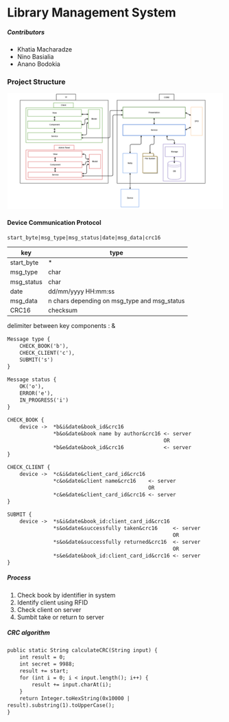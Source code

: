 # Library Management System #

##### Contributors #####

* Khatia Macharadze
* Nino Basialia
* Anano Bodokia


### Project Structure ###

![alt text](https://github.com/MiniZ/library-management-system/blob/develop/documents/Structure.PNG)


#### Device Communication Protocol ####

```
start_byte|msg_type|msg_status|date|msg_data|crc16
```
| key | type |
| ------ | ------ |
| start_byte | * |
| msg_type | char |
| msg_status | char |
| date | dd/mm/yyyy HH:mm:ss |
| msg_data | n chars depending on msg_type and msg_status |
| CRC16 | checksum |

delimiter between key components : &

```
Message type {
    CHECK_BOOK('b'),
    CHECK_CLIENT('c'),
    SUBMIT('s')
}
```
```
Message status {
    OK('o'),
    ERROR('e'),
    IN_PROGRESS('i')
}
```
```
CHECK_BOOK {
    device ->  *b&i&date&book_id&crc16
               *b&o&date&book name by author&crc16 <- server
                                                   OR
               *b&e&date&book_id&crc16             <- server
}
```
```
CHECK_CLIENT {
    device ->  *c&i&date&client_card_id&crc16
               *c&o&date&client name&crc16    <- server
                                              OR
               *c&e&date&client_card_id&crc16 <- server
}
```
```
SUBMIT {
    device ->  *s&i&date&book_id:client_card_id&crc16
               *s&o&date&successfully taken&crc16     <- server
                                                      OR
               *s&o&date&successfully returned&crc16  <- server
                                                      OR
               *s&e&date&book_id:client_card_id&crc16 <- server
}
```

##### Process
1. Check book by identifier in system
2. Identify client using RFID
3. Check client on server
4. Sumbit take or return to server

##### CRC algorithm
```
public static String calculateCRC(String input) {
    int result = 0;
    int secret = 9988;
    result += start;
    for (int i = 0; i < input.length(); i++) {
        result += input.charAt(i);
    }
    return Integer.toHexString(0x10000 | result).substring(1).toUpperCase();
}
```
